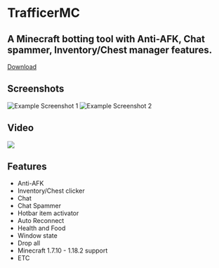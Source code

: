 # TrafficerMC
## A Minecraft botting tool with Anti-AFK, Chat spammer, Inventory/Chest manager features.

[Download](https://github.com/RattlesHyper/TrafficerMC/releases)

## Screenshots
![Example Screenshot 1](https://cdn.discordapp.com/attachments/962345126536036415/962345349534593104/unknown.png)
![Example Screenshot 2](https://cdn.discordapp.com/attachments/962345126536036415/962346013786529802/unknown.png)

## Video
[![](https://cdn.discordapp.com/attachments/962345126536036415/962355332263317554/hqdefault.jpg)](https://www.youtube.com/watch?v=eAe9m-d-el0&t=2s)

## Features
- Anti-AFK
- Inventory/Chest clicker
- Chat
- Chat Spammer
- Hotbar item activator
- Auto Reconnect
- Health and Food
- Window state
- Drop all
- Minecraft 1.7.10 - 1.18.2 support
- ETC
